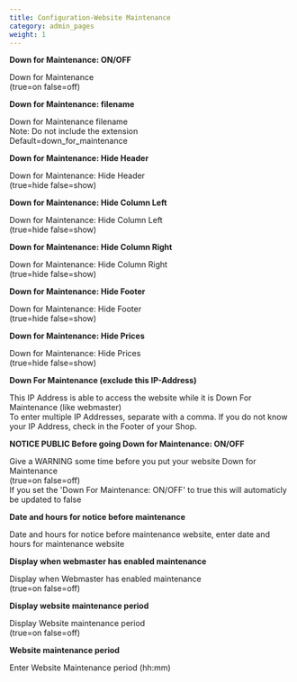 ```yaml
---
title: Configuration-Website Maintenance
category: admin_pages
weight: 1
---
```


<b>Down for Maintenance: ON/OFF</b>

<div class='indent'>Down for Maintenance <br />(true=on false=off)</div>


<b>Down for Maintenance: filename</b>

<div class='indent'>Down for Maintenance filename<br />Note: Do not include the extension<br />Default=down_for_maintenance</div>


<b>Down for Maintenance: Hide Header</b>

<div class='indent'>Down for Maintenance: Hide Header <br />(true=hide false=show)</div>


<b>Down for Maintenance: Hide Column Left</b>

<div class='indent'>Down for Maintenance: Hide Column Left <br />(true=hide false=show)</div>


<b>Down for Maintenance: Hide Column Right</b>

<div class='indent'>Down for Maintenance: Hide Column Right <br />(true=hide false=show)</div>


<b>Down for Maintenance: Hide Footer</b>

<div class='indent'>Down for Maintenance: Hide Footer <br />(true=hide false=show)</div>


<b>Down for Maintenance: Hide Prices</b>

<div class='indent'>Down for Maintenance: Hide Prices <br />(true=hide false=show)</div>


<b>Down For Maintenance (exclude this IP-Address)</b>

<div class='indent'>This IP Address is able to access the website while it is Down For Maintenance (like webmaster)<br />To enter multiple IP Addresses, separate with a comma. If you do not know your IP Address, check in the Footer of your Shop.</div>


<b>NOTICE PUBLIC Before going Down for Maintenance: ON/OFF</b>

<div class='indent'>Give a WARNING some time before you put your website Down for Maintenance<br />(true=on false=off)<br />If you set the 'Down For Maintenance: ON/OFF' to true this will automaticly be updated to false</div>


<b>Date and hours for notice before maintenance</b>

<div class='indent'>Date and hours for notice before maintenance website, enter date and hours for maintenance website</div>


<b>Display when webmaster has enabled maintenance</b>

<div class='indent'>Display when Webmaster has enabled maintenance <br />(true=on false=off)<br /></div>


<b>Display website maintenance period</b>

<div class='indent'>Display Website maintenance period <br />(true=on false=off)<br /></div>


<b>Website maintenance period</b>

<div class='indent'>Enter Website Maintenance period (hh:mm)</div>


